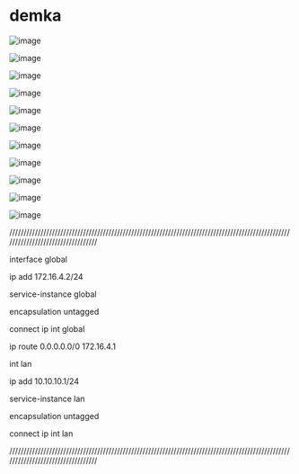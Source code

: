 # demka

![image](https://github.com/user-attachments/assets/4ac2c6e0-c0c0-4773-8940-aa9368388615)

![image](https://github.com/user-attachments/assets/416bc84b-ab63-46f2-a5f7-81c65b941301)

![image](https://github.com/user-attachments/assets/d0ea4009-a5c5-470a-907b-cfbd5b5d4583)

![image](https://github.com/user-attachments/assets/90aeabf4-44c6-4758-8449-2ea2190a947c)

![image](https://github.com/user-attachments/assets/ff430dcb-951e-4715-a4a3-807909358df5)

![image](https://github.com/user-attachments/assets/6bd43bef-8e86-4344-9dd1-ef9f4bb791b0)

![image](https://github.com/user-attachments/assets/2b29e2d7-00be-46b6-a30a-aaf8ea15bcca)

![image](https://github.com/user-attachments/assets/1e3951c1-8435-4e73-ac28-2233fb39be3e)

![image](https://github.com/user-attachments/assets/b2967a64-a54e-4812-bfcb-5b2dce212486)

![image](https://github.com/user-attachments/assets/48eab446-ddf4-4b53-9b1c-7efcd78ec6a5)

![image](https://github.com/user-attachments/assets/406d53fa-bf29-4d84-9549-97c6a6298e1f)




//////////////////////////////////////////////////////////////////////////////////////////////////////////////////////////////////

interface global

ip add 172.16.4.2/24

service-instance global

encapsulation untagged

connect ip int global

ip route 0.0.0.0.0/0 172.16.4.1


int lan

ip add 10.10.10.1/24

service-instance lan

encapsulation untagged

connect ip int lan


//////////////////////////////////////////////////////////////////////////////////////////////////////////////////////////////////


